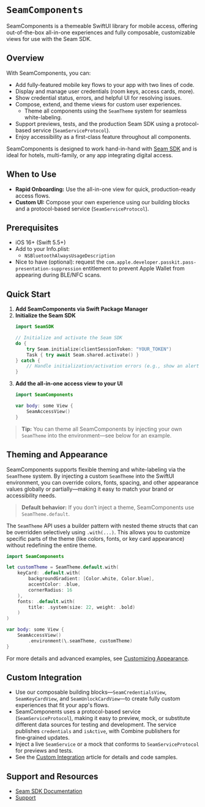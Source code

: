 # ``SeamComponents``

SeamComponents is a themeable SwiftUI library for mobile access, offering out-of-the-box all-in-one experiences and fully composable, customizable views for use with the Seam SDK.

## Overview

With SeamComponents, you can:

- Add fully-featured mobile key flows to your app with two lines of code.
- Display and manage user credentials (room keys, access cards, more).
- Show credential status, errors, and helpful UI for resolving issues.
- Compose, extend, and theme views for custom user experiences.
  - Theme all components using the `SeamTheme` system for seamless white-labeling.
- Support previews, tests, and the production Seam SDK using a protocol-based service (``SeamServiceProtocol``).
- Enjoy accessibility as a first-class feature throughout all components.

SeamComponents is designed to work hand-in-hand with [Seam SDK](https://docs.seam.co/) and is ideal for hotels, multi-family, or any app integrating digital access.

## When to Use

- **Rapid Onboarding:** Use the all-in-one view for quick, production-ready access flows.
- **Custom UI:** Compose your own experience using our building blocks and a protocol-based service (`SeamServiceProtocol`).

## Prerequisites

- iOS 16+ (Swift 5.5+)
- Add to your Info.plist:
  - `NSBluetoothAlwaysUsageDescription`
- Nice to have (optional): request the `com.apple.developer.passkit.pass-presentation-suppression` entitlement to prevent Apple Wallet from appearing during BLE/NFC scans.

## Quick Start

1. **Add SeamComponents via Swift Package Manager**
2. **Initialize the Seam SDK**
   ```swift
   import SeamSDK

   // Initialize and activate the Seam SDK
   do {
       try Seam.initialize(clientSessionToken: "YOUR_TOKEN")
       Task { try await Seam.shared.activate() }
   } catch {
       // Handle initialization/activation errors (e.g., show an alert)
   }
   ```
3. **Add the all-in-one access view to your UI**
   ```swift
   import SeamComponents

   var body: some View {
       SeamAccessView()
   }
   ```

> **Tip:** You can theme all SeamComponents by injecting your own `SeamTheme` into the environment—see below for an example.


## Theming and Appearance

SeamComponents supports flexible theming and white-labeling via the ``SeamTheme`` system. By injecting a custom `SeamTheme` into the SwiftUI environment, you can override colors, fonts, spacing, and other appearance values globally or partially—making it easy to match your brand or accessibility needs.

> **Default behavior:** If you don’t inject a theme, SeamComponents use `SeamTheme.default`.

The ``SeamTheme`` API uses a builder pattern with nested theme structs that can be overridden selectively using `.with(...)`. This allows you to customize specific parts of the theme (like colors, fonts, or key card appearance) without redefining the entire theme.

```swift
import SeamComponents

let customTheme = SeamTheme.default.with(
    keyCard: .default.with(
        backgroundGradient: [Color.white, Color.blue],
        accentColor: .blue,
        cornerRadius: 16
    ),
    fonts: .default.with(
        title: .system(size: 22, weight: .bold)
    )
)

var body: some View {
    SeamAccessView()
        .environment(\.seamTheme, customTheme)
}
```

For more details and advanced examples, see [Customizing Appearance](doc:CustomizingAppearance).

## Custom Integration

- Use our composable building blocks—``SeamCredentialsView``, ``SeamKeyCardView``, and ``SeamUnlockCardView``—to create fully custom experiences that fit your app's flows.
- SeamComponents uses a protocol-based service (``SeamServiceProtocol``), making it easy to preview, mock, or substitute different data sources for testing and development. The service publishes `credentials` and `isActive`, with Combine publishers for fine‑grained updates.
- Inject a live ``SeamService`` or a mock that conforms to ``SeamServiceProtocol`` for previews and tests.
- See the [Custom Integration](doc:CustomIntegration) article for details and code samples.

## Support and Resources

- [Seam SDK Documentation](https://docs.seam.co/)
- [Support](https://docs.seam.co/support)
